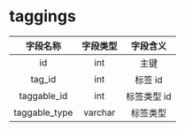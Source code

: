 # taggings

| 字段名称 | 字段类型 | 字段含义 |
| :-----: | :-----: | :-----: 
| id | int | 主键 |
| tag_id | int | 标签 id |
| taggable_id | int | 标签类型 id |
| taggable_type | varchar | 标签类型 |


